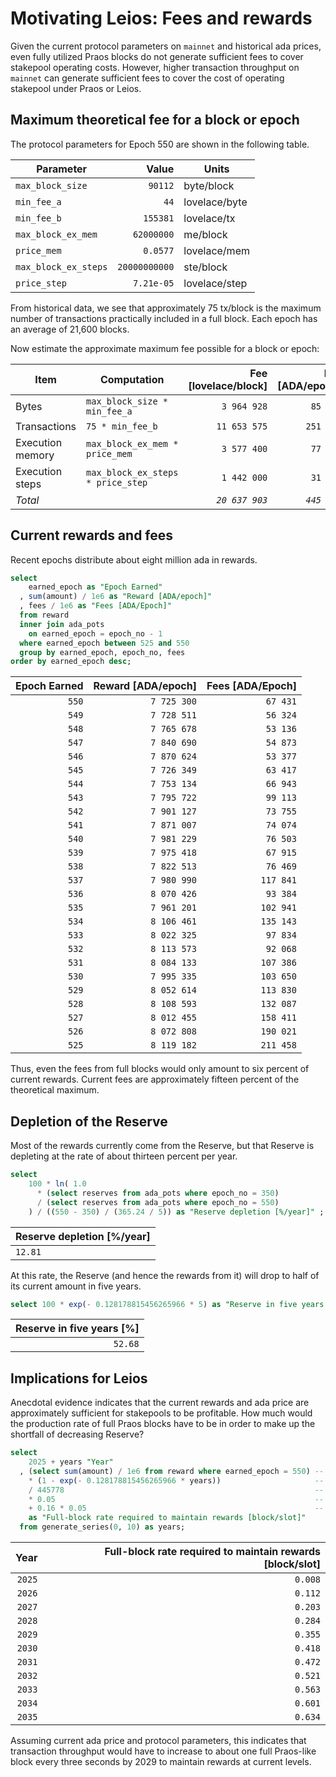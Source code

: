 # Motivating Leios: Fees and rewards

Given the current protocol parameters on `mainnet` and historical ada prices, even fully utilized Praos blocks do not generate sufficient fees to cover stakepool operating costs. However, higher transaction throughput on `mainnet` can generate sufficient fees to cover the cost of operating stakepool under Praos or Leios.


## Maximum theoretical fee for a block or epoch

The protocol parameters for Epoch 550 are shown in the following table.

| Parameter            | Value         | Units         |
|----------------------|--------------:|---------------|
| `max_block_size`     |       `90112` | byte/block    |
| `min_fee_a`          |          `44` | lovelace/byte |
| `min_fee_b`          |      `155381` | lovelace/tx   |
| `max_block_ex_mem`   |    `62000000` | me/block      |
| `price_mem`          |      `0.0577` | lovelace/mem  |
| `max_block_ex_steps` | `20000000000` | ste/block     |
| `price_step`         |    `7.21e-05` | lovelace/step |

From historical data, we see that approximately 75 tx/block is the maximum number of transactions practically included in a full block. Each epoch has an average of 21,600 blocks.

Now estimate the approximate maximum fee possible for a block or epoch:

| Item             | Computation                       | Fee [lovelace/block] | Fee [ADA/epoch]  |
|------------------|-----------------------------------|---------------------:|-----------------:|
| Bytes            | `max_block_size * min_fee_a`      |         `3 964 928`  |        `85 642`  |
| Transactions     | `75 * min_fee_b`                  |        `11 653 575`  |       `251 717`  |
| Execution memory | `max_block_ex_mem * price_mem`    |         `3 577 400`  |        `77 272`  |
| Execution steps  | `max_block_ex_steps * price_step` |         `1 442 000`  |        `31 147`  |
| *Total*          |                                   |       *`20 637 903`* |      *`445 778`* |


## Current rewards and fees

Recent epochs distribute about eight million ada in rewards.

```sql
select
    earned_epoch as "Epoch Earned"
  , sum(amount) / 1e6 as "Reward [ADA/epoch]"
  , fees / 1e6 as "Fees [ADA/Epoch]"
  from reward
  inner join ada_pots
    on earned_epoch = epoch_no - 1
  where earned_epoch between 525 and 550
  group by earned_epoch, epoch_no, fees
order by earned_epoch desc;
```

| Epoch Earned | Reward [ADA/epoch] | Fees [ADA/Epoch] |
|-------------:|-------------------:|-----------------:|
|        `550` |        `7 725 300` |         `67 431` |
|        `549` |        `7 728 511` |         `56 324` |
|        `548` |        `7 765 678` |         `53 136` |
|        `547` |        `7 840 690` |         `54 873` |
|        `546` |        `7 870 624` |         `53 377` |
|        `545` |        `7 726 349` |         `63 417` |
|        `544` |        `7 753 134` |         `66 943` |
|        `543` |        `7 795 722` |         `99 113` |
|        `542` |        `7 901 127` |         `73 755` |
|        `541` |        `7 871 007` |         `74 074` |
|        `540` |        `7 981 229` |         `76 503` |
|        `539` |        `7 975 418` |         `67 915` |
|        `538` |        `7 822 513` |         `76 469` |
|        `537` |        `7 980 990` | `       117 841` |
|        `536` |        `8 070 426` |         `93 384` |
|        `535` |        `7 961 201` | `       102 941` |
|        `534` |        `8 106 461` | `       135 143` |
|        `533` |        `8 022 325` |         `97 834` |
|        `532` |        `8 113 573` |         `92 068` |
|        `531` |        `8 084 133` | `       107 386` |
|        `530` |        `7 995 335` | `       103 650` |
|        `529` |        `8 052 614` | `       113 830` |
|        `528` |        `8 108 593` | `       132 087` |
|        `527` |        `8 012 455` | `       158 411` |
|        `526` |        `8 072 808` | `       190 021` |
|        `525` |        `8 119 182` | `       211 458` |

Thus, even the fees from full blocks would only amount to six percent of current rewards. Current fees are approximately fifteen percent of the theoretical maximum.


## Depletion of the Reserve

Most of the rewards currently come from the Reserve, but that Reserve is depleting at the rate of about thirteen percent per year.

```sql
select
    100 * ln( 1.0
      * (select reserves from ada_pots where epoch_no = 350)
      / (select reserves from ada_pots where epoch_no = 550)
    ) / ((550 - 350) / (365.24 / 5)) as "Reserve depletion [%/year]" ;
```

| Reserve depletion [%/year] |
|----------------------------|
|                    `12.81` |

At this rate, the Reserve (and hence the rewards from it) will drop to half of its current amount in five years.

```sql
select 100 * exp(- 0.128178815456265966 * 5) as "Reserve in five years [%]";
```

| Reserve in five years [%] |
|--------------------------:|
|                   `52.68` |


## Implications for Leios

Anecdotal evidence indicates that the current rewards and ada price are approximately sufficient for stakepools to be profitable. How much would the production rate of full Praos blocks have to be in order to make up the shortfall of decreasing Reserve?

```sql
select
    2025 + years "Year"
  , (select sum(amount) / 1e6 from reward where earned_epoch = 550) -- Current rewards
    * (1 - exp(- 0.128178815456265966 * years))                     -- Shortfall from diminishing Reserve
    / 445778                                                        -- Maximum Praos fee per epoch
    * 0.05                                                          -- Praos active slot coefficient
    + 0.16 * 0.05                                                   -- Current Praos utilization
    as "Full-block rate required to maintain rewards [block/slot]"
  from generate_series(0, 10) as years;
```

| Year   | Full-block rate required to maintain rewards [block/slot] |
|-------:|----------------------------------------------------------:|
| `2025` |                                                   `0.008` |
| `2026` |                                                   `0.112` |
| `2027` |                                                   `0.203` |
| `2028` |                                                   `0.284` |
| `2029` |                                                   `0.355` |
| `2030` |                                                   `0.418` |
| `2031` |                                                   `0.472` |
| `2032` |                                                   `0.521` |
| `2033` |                                                   `0.563` |
| `2034` |                                                   `0.601` |
| `2035` |                                                   `0.634` |

Assuming current ada price and protocol parameters, this indicates that transaction throughput would have to increase to about one full Praos-like block every three seconds by 2029 to maintain rewards at current levels.
